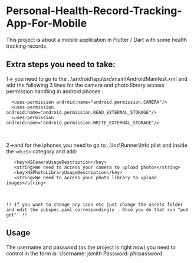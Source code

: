 # Personal-Health-Record-Tracking-App-For-Mobile
This project is about a mobile application in Flutter / Dart with some health tracking records.

## Extra steps you need to take: <br />
1-> you need to go to the ..\android\app\src\main\AndroidManifest.xml and add the following 3 lines for the camera and photo library access permission handling in android phones :<br />
```
  <uses-permission android:name="android.permission.CAMERA"/> 
  <uses-permission android:name="android.permission.READ_EXTERNAL_STORAGE"/>
  <uses-permission android:name="android.permission.WRITE_EXTERNAL_STORAGE"/>
```
<br />


2->and for the iphones you need to go to ..\ios\Runner\Info.plist and inside the ```<dict>``` category and add: <br />
 ```
    <key>NSCameraUsageDescription</key> 
    <string>We need to access your camera to upload photos</string> 
    <key>NSPhotoLibraryUsageDescription</key>
    <string>We need to access your photo library to upload images</string>
```
    
   <br />

    !! If you want to change any icon etc just change the assets folder and edit the pubspec.yaml correspondingly . Once you do that run "pub get"  !!

  ## Usage
   The username and password (as the project is right now) you need to control in the form is: Username: jsmith Password: phrpassword
